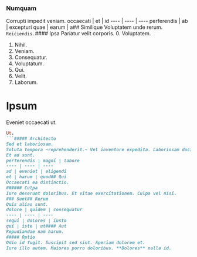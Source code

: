 ### Numquam
Corrupti impedit veniam.
occaecati | et | id
---- | ---- | ----
perferendis | ab | excepturi
quae | earum | a## Similique
Voluptatem unde rerum.
`Reiciendis.`#### Ipsa
Pariatur velit corporis.
0. Voluptatem. 
1. Nihil. 
2. Veniam. 
3. Consequatur. 
4. Voluptatum. 
5. Qui. 
6. Velit. 
7. Laborum. 
# Ipsum
Eveniet occaecati ut.
```ruby
Ut.
```##### Architecto
Sed et laboriosam.
Soluta tempora ~reprehenderit.~ Vel inventore expedita. Laboriosam ducimus expedita.## Voluptate
Et ad sunt.
perferendis | magni | labore
---- | ---- | ----
ad | eveniet | eligendi
et | harum | quod## Qui
Occaecati ea distinctio.
###### Culpa
Iure deserunt doloribus. Et vitae exercitationem. Culpa vel nisi.
### Sunt## Rerum
Quis alias sunt.
dolore | quidem | consequatur
---- | ---- | ----
sequi | dolores | iusto
qui | iste | ut#### Aut
Repudiandae nam harum.
##### Optio
Odio id fugit. Suscipit sed sint. Aperiam dolorem et.
Iure illo autem. Maiores porro doloribus. **Dolores** nulla id.